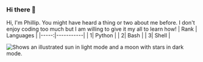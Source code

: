 ### Hi there 👋
Hi, I'm Phillip. You might have heard a thing or two about me before.
I don't enjoy coding too much but I am willing to give it my all to learn how!
| Rank | Languages |
|-----:|-----------|
|     1| Python |
|     2| Bash    |
|     3| Shell       |

<picture>
  <source media="(prefers-color-scheme: dark)" srcset="http://www.isupjcenter.org/wp-content/uploads/2022/06/Phillip-Gorni.png">
  <source media="(prefers-color-scheme: light)" srcset="http://www.isupjcenter.org/wp-content/uploads/2022/06/Phillip-Gorni.png">
  <img alt="Shows an illustrated sun in light mode and a moon with stars in dark mode." src="http://www.isupjcenter.org/wp-content/uploads/2022/06/Phillip-Gorni.png">
</picture>

<!--
**pgorni/pgorni** is a ✨ _special_ ✨ repository because its `README.md` (this file) appears on your GitHub profile.

Here are some ideas to get you started:

- 🔭 I’m currently working on ...
- 🌱 I’m currently learning ...
- 👯 I’m looking to collaborate on ...
- 🤔 I’m looking for help with ...
- 💬 Ask me about ...
- 📫 How to reach me: ...
- 😄 Pronouns: ...
- ⚡ Fun fact: ...
-->
